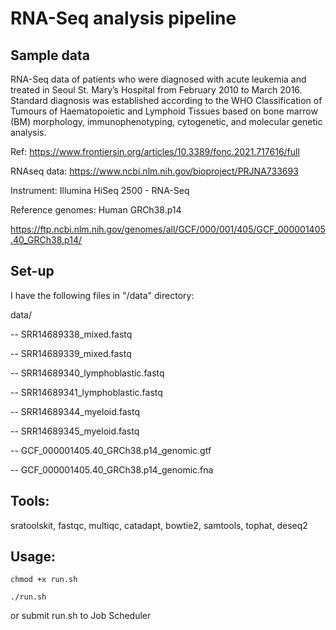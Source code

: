 # RNA-Seq analysis pipeline

## Sample data
RNA-Seq data of patients who were diagnosed with acute leukemia and treated in Seoul St. Mary’s Hospital from February 2010 to March 2016. Standard diagnosis was established according to the WHO Classification of Tumours of Haematopoietic and Lymphoid Tissues based on bone marrow (BM) morphology, immunophenotyping, cytogenetic, and molecular genetic analysis.

Ref: https://www.frontiersin.org/articles/10.3389/fonc.2021.717616/full


RNAseq data: https://www.ncbi.nlm.nih.gov/bioproject/PRJNA733693

Instrument: Illumina HiSeq 2500 - RNA-Seq

Reference genomes: Human GRCh38.p14

https://ftp.ncbi.nlm.nih.gov/genomes/all/GCF/000/001/405/GCF_000001405.40_GRCh38.p14/

## Set-up
I have the following files in "/data" directory:

data/

-- SRR14689338_mixed.fastq

-- SRR14689339_mixed.fastq

-- SRR14689340_lymphoblastic.fastq

-- SRR14689341_lymphoblastic.fastq

-- SRR14689344_myeloid.fastq

-- SRR14689345_myeloid.fastq

-- GCF_000001405.40_GRCh38.p14_genomic.gtf

-- GCF_000001405.40_GRCh38.p14_genomic.fna


## Tools: 
sratoolskit, fastqc, multiqc, catadapt, bowtie2, samtools, tophat, deseq2

## Usage:
```
chmod +x run.sh

./run.sh
```

or submit run.sh to Job Scheduler